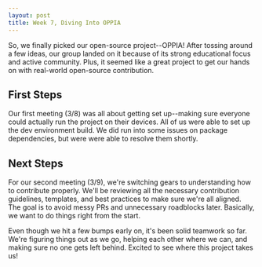 ```yaml
---
layout: post
title: Week 7, Diving Into OPPIA
---
```


So, we finally picked our open-source project--OPPIA! After tossing around a few ideas, our group landed on it because of its strong educational focus and active community. Plus, it seemed like a great project to get our hands on with real-world open-source contribution.

<!--more-->

## First Steps

Our first meeting (3/8) was all about getting set up--making sure everyone could actually run the project on their devices. All of us were able to set up the dev environment build. We did run into some issues on package dependencies, but were were able to resolve them shortly. 

## Next Steps

For our second meeting (3/9), we're switching gears to understanding how to contribute properly. We'll be reviewing all the necessary contribution guidelines, templates, and best practices to make sure we're all aligned. The goal is to avoid messy PRs and unnecessary roadblocks later. Basically, we want to do things right from the start.

Even though we hit a few bumps early on, it's been solid teamwork so far. We're figuring things out as we go, helping each other where we can, and making sure no one gets left behind. Excited to see where this project takes us! 


